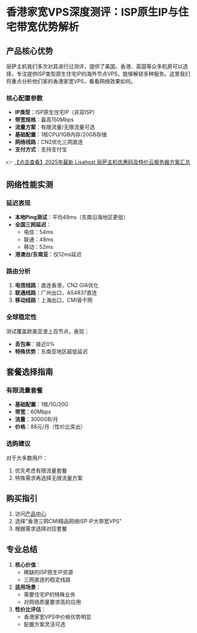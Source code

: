 # 香港家宽VPS深度测评：ISP原生IP与住宅带宽优势解析

## 产品核心优势

丽萨主机我们多次对其进行过测评，提供了美国、香港、英国等众多机房可以选择，专注提供ISP类型原生住宅IP的海外节点VPS，能够解锁多种服务。这里我们将重点分析他们家的香港家宽VPS，看看网络效果如何。

### 核心配置参数
- **IP类型**：ISP原生住宅IP（非双ISP）
- **带宽规格**：最高150Mbps
- **流量方案**：有限流量/无限流量可选
- **基础配置**：1核CPU/1GB内存/20GB存储
- **网络线路**：CN2优化三网直连
- **支付方式**：支持支付宝

👉 [【点击查看】2025年最新 Lisahost 丽萨主机优惠码及特价云服务器方案汇总](https://bit.ly/lisazhuji)

## 网络性能实测

### 延迟表现
- **本地Ping测试**：平均48ms（东南沿海地区更低）
- **全国三网延迟**：
  - 电信：54ms
  - 联通：48ms 
  - 移动：52ms
- **港澳台/东南亚**：仅12ms延迟

### 路由分析
1. **电信线路**：直连香港，CN2 GIA优化
2. **联通线路**：广州出口，AS4837直连
3. **移动线路**：上海出口，CMI骨干网

### 全球稳定性
测试覆盖欧美亚澳上百节点，表现：
- **丢包率**：接近0%
- **特殊优势**：东南亚地区超低延迟

## 套餐选择指南

### 有限流量套餐
- **基础配置**：1核/1G/20G
- **带宽**：60Mbps
- **流量**：3000GB/月
- **价格**：88元/月（性价比突出）

### 选购建议
对于大多数用户：
1. 优先考虑有限流量套餐
2. 特殊需求再选择无限流量方案

## 购买指引
1. 访问[产品中心](https://bit.ly/lisazhuji)
2. 选择"香港三网CMI精品网络ISP IP大带宽VPS"
3. 根据需求选择对应套餐

## 专业总结
1. **核心价值**：
   - 稀缺的ISP原生IP资源
   - 三网直连的稳定线路
2. **适用场景**：
   - 需要住宅IP的特殊业务
   - 对网络质量要求高的应用
3. **性价比评估**：
   - 香港家宽VPS中价格优势明显
   - 配置方案灵活可选
